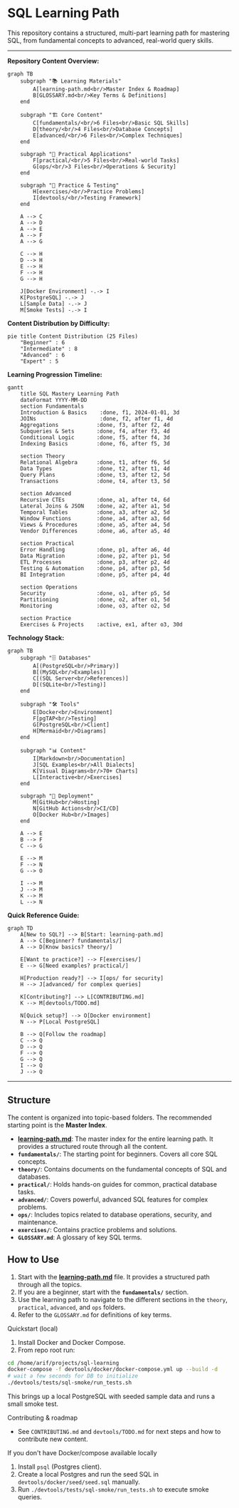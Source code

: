 # SQL Learning Path

This repository contains a structured, multi-part learning path for mastering SQL, from fundamental concepts to advanced, real-world query skills.

---

**Repository Content Overview:**
```mermaid
graph TB
    subgraph "📚 Learning Materials"
        A[learning-path.md<br/>Master Index & Roadmap]
        B[GLOSSARY.md<br/>Key Terms & Definitions]
    end
    
    subgraph "🏗️ Core Content"
        C[fundamentals/<br/>6 Files<br/>Basic SQL Skills]
        D[theory/<br/>4 Files<br/>Database Concepts]
        E[advanced/<br/>6 Files<br/>Complex Techniques]
    end
    
    subgraph "🔧 Practical Applications"
        F[practical/<br/>5 Files<br/>Real-world Tasks]
        G[ops/<br/>3 Files<br/>Operations & Security]
    end
    
    subgraph "🎯 Practice & Testing"
        H[exercises/<br/>Practice Problems]
        I[devtools/<br/>Testing Framework]
    end
    
    A --> C
    A --> D
    A --> E
    A --> F
    A --> G
    
    C --> H
    D --> H
    E --> H
    F --> H
    G --> H
    
    J[Docker Environment] -.-> I
    K[PostgreSQL] -.-> J
    L[Sample Data] -.-> J
    M[Smoke Tests] -.-> I
```

**Content Distribution by Difficulty:**
```mermaid
pie title Content Distribution (25 Files)
    "Beginner" : 6
    "Intermediate" : 8
    "Advanced" : 6
    "Expert" : 5
```

**Learning Progression Timeline:**
```mermaid
gantt
    title SQL Mastery Learning Path
    dateFormat YYYY-MM-DD
    section Fundamentals
    Introduction & Basics    :done, f1, 2024-01-01, 3d
    JOINs                    :done, f2, after f1, 4d
    Aggregations            :done, f3, after f2, 4d
    Subqueries & Sets       :done, f4, after f3, 4d
    Conditional Logic       :done, f5, after f4, 3d
    Indexing Basics         :done, f6, after f5, 3d
    
    section Theory
    Relational Algebra      :done, t1, after f6, 5d
    Data Types              :done, t2, after t1, 4d
    Query Plans             :done, t3, after t2, 5d
    Transactions            :done, t4, after t3, 5d
    
    section Advanced
    Recursive CTEs          :done, a1, after t4, 6d
    Lateral Joins & JSON    :done, a2, after a1, 5d
    Temporal Tables         :done, a3, after a2, 5d
    Window Functions        :done, a4, after a3, 6d
    Views & Procedures      :done, a5, after a4, 5d
    Vendor Differences      :done, a6, after a5, 4d
    
    section Practical
    Error Handling          :done, p1, after a6, 4d
    Data Migration          :done, p2, after p1, 5d
    ETL Processes           :done, p3, after p2, 4d
    Testing & Automation    :done, p4, after p3, 5d
    BI Integration          :done, p5, after p4, 4d
    
    section Operations
    Security                :done, o1, after p5, 5d
    Partitioning            :done, o2, after o1, 5d
    Monitoring              :done, o3, after o2, 5d
    
    section Practice
    Exercises & Projects    :active, ex1, after o3, 30d
```

**Technology Stack:**
```mermaid
graph TB
    subgraph "🗄️ Databases"
        A[(PostgreSQL<br/>Primary)]
        B[(MySQL<br/>Examples)]
        C[(SQL Server<br/>References)]
        D[(SQLite<br/>Testing)]
    end
    
    subgraph "🛠️ Tools"
        E[Docker<br/>Environment]
        F[pgTAP<br/>Testing]
        G[PostgreSQL<br/>Client]
        H[Mermaid<br/>Diagrams]
    end
    
    subgraph "📊 Content"
        I[Markdown<br/>Documentation]
        J[SQL Examples<br/>All Dialects]
        K[Visual Diagrams<br/>70+ Charts]
        L[Interactive<br/>Exercises]
    end
    
    subgraph "🚀 Deployment"
        M[GitHub<br/>Hosting]
        N[GitHub Actions<br/>CI/CD]
        O[Docker Hub<br/>Images]
    end
    
    A --> E
    B --> F
    C --> G
    
    E --> M
    F --> N
    G --> O
    
    I --> M
    J --> M
    K --> M
    L --> N
```

**Quick Reference Guide:**
```mermaid
graph TD
    A[New to SQL?] --> B[Start: learning-path.md]
    A --> C[Beginner? fundamentals/]
    A --> D[Know basics? theory/]
    
    E[Want to practice?] --> F[exercises/]
    E --> G[Need examples? practical/]
    
    H[Production ready?] --> I[ops/ for security]
    H --> J[advanced/ for complex queries]
    
    K[Contributing?] --> L[CONTRIBUTING.md]
    K --> M[devtools/TODO.md]
    
    N[Quick setup?] --> O[Docker environment]
    N --> P[Local PostgreSQL]
    
    B --> Q[Follow the roadmap]
    C --> Q
    D --> Q
    F --> Q
    G --> Q
    I --> Q
    J --> Q
```

---

## Structure

The content is organized into topic-based folders. The recommended starting point is the **Master Index**.

- **[learning-path.md](learning-path.md)**: The master index for the entire learning path. It provides a structured route through all the content.
- **`fundamentals/`**: The starting point for beginners. Covers all core SQL concepts.
- **`theory/`**: Contains documents on the fundamental concepts of SQL and databases.
- **`practical/`**: Holds hands-on guides for common, practical database tasks.
- **`advanced/`**: Covers powerful, advanced SQL features for complex problems.
- **`ops/`**: Includes topics related to database operations, security, and maintenance.
- **`exercises/`**: Contains practice problems and solutions.
- **`GLOSSARY.md`**: A glossary of key SQL terms.

## How to Use

1.  Start with the **[learning-path.md](learning-path.md)** file. It provides a structured path through all the topics.
2.  If you are a beginner, start with the **`fundamentals/`** section.
3.  Use the learning path to navigate to the different sections in the `theory`, `practical`, `advanced`, and `ops` folders.
4.  Refer to the `GLOSSARY.md` for definitions of key terms.

Quickstart (local)
1. Install Docker and Docker Compose.
2. From repo root run:

```bash
cd /home/arif/projects/sql-learning
docker-compose -f devtools/docker/docker-compose.yml up --build -d
# wait a few seconds for DB to initialize
./devtools/tests/sql-smoke/run_tests.sh
```

This brings up a local PostgreSQL with seeded sample data and runs a small smoke test.

Contributing & roadmap
- See `CONTRIBUTING.md` and `devtools/TODO.md` for next steps and how to contribute new content.

If you don't have Docker/compose available locally

1. Install `psql` (Postgres client).
2. Create a local Postgres and run the seed SQL in `devtools/docker/seed/seed.sql` manually.
3. Run `./devtools/tests/sql-smoke/run_tests.sh` to execute smoke queries.
